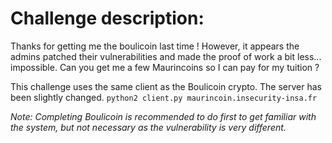# Challenge description:

Thanks for getting me the boulicoin last time !
However, it appears the admins patched their vulnerabilities and made the proof of work a bit less... impossible.
Can you get me a few Maurincoins so I can pay for my tuition ?

This challenge uses the same client as the Boulicoin crypto. The server has been slightly changed.
`python2 client.py maurincoin.insecurity-insa.fr`

_Note: Completing Boulicoin is recommended to do first to get familiar with the system, but not necessary as the vulnerability is very different._